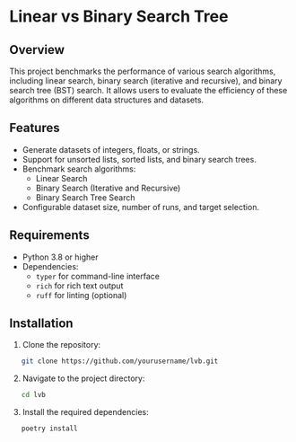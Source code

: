 # Linear vs Binary Search Tree

## Overview

This project benchmarks the performance of various search algorithms, including linear search, binary search (iterative and recursive), and binary search tree (BST) search. It allows users to evaluate the efficiency of these algorithms on different data structures and datasets.

## Features

- Generate datasets of integers, floats, or strings.
- Support for unsorted lists, sorted lists, and binary search trees.
- Benchmark search algorithms:
  - Linear Search
  - Binary Search (Iterative and Recursive)
  - Binary Search Tree Search
- Configurable dataset size, number of runs, and target selection.

## Requirements

- Python 3.8 or higher
- Dependencies:
  - `typer` for command-line interface
  - `rich` for rich text output
  - `ruff` for linting (optional)

## Installation

1. Clone the repository:

```bash
   git clone https://github.com/yourusername/lvb.git
```

2. Navigate to the project directory:

```bash
   cd lvb
```

3. Install the required dependencies:

```bash
   poetry install
```


